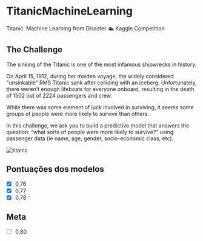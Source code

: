 # TitanicMachineLearning
Titanic: Machine Learning from Disaster 🛳 Kaggle Competition

## The Challenge

The sinking of the Titanic is one of the most infamous shipwrecks in history.

On April 15, 1912, during her maiden voyage, the widely considered “unsinkable” RMS Titanic sank after colliding with an iceberg. Unfortunately, there weren’t enough lifeboats for everyone onboard, resulting in the death of 1502 out of 2224 passengers and crew.

While there was some element of luck involved in surviving, it seems some groups of people were more likely to survive than others.

In this challenge, we ask you to build a predictive model that answers the question: “what sorts of people were more likely to survive?” using passenger data (ie name, age, gender, socio-economic class, etc). 


![titanic](https://user-images.githubusercontent.com/48387196/67313046-b21eff80-f4d8-11e9-9622-56d74ea05ace.gif)

## Pontuações dos modelos 

- [x] 0,76
- [x] 0,77
- [x] 0,78

## Meta

- [ ] 0,80
